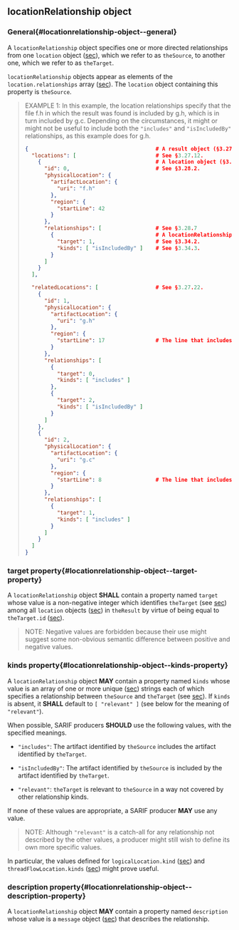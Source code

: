 ## locationRelationship object

### General{#locationrelationship-object--general}

A `locationRelationship` object specifies one or more directed relationships from one `location` object ([sec](#location-object)), which we refer to as `theSource`, to another one, which we refer to as `theTarget`.

`locationRelationship` objects appear as elements of the `location.relationships` array ([sec](#location-object--relationships-property)). The `location` object containing this property is `theSource`.

> EXAMPLE 1: In this example, the location relationships specify that the file f.h in which the result was found is included by g.h, which is in turn included by g.c. Depending on the circumstances, it might or might not be useful to include both the `"includes"` and `"isIncludedBy"` relationships, as this example does for g.h.
> 
> ```json
> {                                        # A result object (§3.27).
>   "locations": [                         # See §3.27.12.
>     {                                    # A location object (§3.28).
>       "id": 0,                           # See §3.28.2.
>       "physicalLocation": {
>         "artifactLocation": {
>           "uri": "f.h"
>         },
>         "region": {
>           "startLine": 42
>         }
>       },
>       "relationships": [                 # See §3.28.7
>         {                                # A locationRelationship object.
>           "target": 1,                   # See §3.34.2.
>           "kinds": [ "isIncludedBy" ]    # See §3.34.3.
>         }
>       ]
>     }
>   ],
> 
>   "relatedLocations": [                  # See §3.27.22.
>     {
>       "id": 1,
>       "physicalLocation": {
>         "artifactLocation": {
>           "uri": "g.h"
>         },
>         "region": {
>           "startLine": 17                # The line that includes f.h.
>         }
>       },
>       "relationships": [
>         {
>           "target": 0,
>           "kinds": [ "includes" ]
>         },
>         {
>           "target": 2,
>           "kinds": [ "isIncludedBy" ]
>         }
>       ]
>     },
>     {
>       "id": 2,
>       "physicalLocation": {
>         "artifactLocation": {
>           "uri": "g.c"
>         },
>         "region": {
>           "startLine": 8                 # The line that includes g.h.
>         }
>       },
>       "relationships": [
>         {
>           "target": 1,
>           "kinds": [ "includes" ]
>         }
>       ]
>     }
>   ]
> }
> ```

### target property{#locationrelationship-object--target-property}

A `locationRelationship` object **SHALL** contain a property named `target` whose value is a non-negative integer which identifies `theTarget` (see [sec](#locationrelationship-object--general)) among all `location` objects ([sec](#location-object)) in `theResult` by virtue of being equal to `theTarget.id` ([sec](#location-object--id-property)).

> NOTE: Negative values are forbidden because their use might suggest some non-obvious semantic difference between positive and negative values.

### kinds property{#locationrelationship-object--kinds-property}

A `locationRelationship` object **MAY** contain a property named `kinds` whose value is an array of one or more unique ([sec](#array-properties-with-unique-values)) strings each of which specifies a relationship between `theSource` and `theTarget` (see [sec](#locationrelationship-object--general)). If `kinds` is absent, it **SHALL** default to `[ "relevant" ]` (see below for the meaning of `"relevant"`).

When possible, SARIF producers **SHOULD** use the following values, with the specified meanings.

- `"includes"`: The artifact identified by `theSource` includes the artifact identified by `theTarget`.

- `"isIncludedBy"`: The artifact identified by `theSource` is included by the artifact identified by `theTarget`.

- `"relevant"`: `theTarget` is relevant to `theSource` in a way not covered by other relationship kinds.

If none of these values are appropriate, a SARIF producer **MAY** use any value.

> NOTE: Although `"relevant"` is a catch-all for any relationship not described by the other values, a producer might still wish to define its own more specific values.

In particular, the values defined for `logicalLocation.kind` ([sec](#logicallocation-object--kind-property)) and `threadFlowLocation.kinds` ([sec](#threadflowlocation-object--kinds-property)) might prove useful.

### description property{#locationrelationship-object--description-property}

A `locationRelationship` object **MAY** contain a property named `description` whose value is a `message` object ([sec](#message-object)) that describes the relationship.
